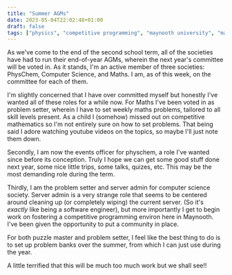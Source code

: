 ```yaml
---
title: "Summer AGMs"
date: 2023-05-04T22:02:48+01:00
draft: false
tags: ["physics", "competitive programming", "maynooth university", "maths"]
---
```


As we've come to the end of the second school term, all of the societies have had to run their end-of-year AGMs, wherein the next year's committee will be voted in. As it stands, I'm an active member of three societies: PhysChem, Computer Science, and Maths. I am, as of this week, on the committee for each of them. 

I'm slightly concerned that I have over committed myself but honestly I've wanted all of these roles for a while now. For Maths I've been voted in as problem setter, wherein I have to set weekly maths problems, tailored to all skill levels present. As a child I (somehow) missed out on competitive mathematics so I'm not entirely sure on how to set problems. That being said I adore watching youtube videos on the topics, so maybe I'll just note them down.

Secondly, I am now the events officer for physchem, a role I've wanted since before its conception. Truly I hope we can get some good stuff done next year, some nice little trips, some talks, quizes, etc. This may be the most demanding role during the term.

Thirdly, I am the problem setter and server admin for computer science society. Server admin is a very strange role that seems to be centered around cleaning up (or completely wiping) the current server. (So it's _exactly_ like being a software engineer), but more importantly I get to begin work on fostering a competitive programming environ here in Maynooth. I've been given the opportunity to put a community in place.

For both puzzle master and problem setter, I feel like the best thing to do is to set up problem banks over the summer, from which I can just use during the year.

A little terrified that this will be much too much work but we shall see!!
